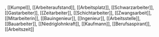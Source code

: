 , [[Kumpel]], [[Arbeiteraufstand]], [[Arbeitsplatz]], [[Schwarzarbeiter]], [[Gastarbeiter]], [[Zeitarbeiter]], [[Schichtarbeiter]], [[Zwangsarbeit]], [[Mitarbeiterin]], [[Bauingenieur]], [[Ingenieur]], [[Arbeitsstelle]], [[Bauarbeiter]], [[Niedriglohnkraft]], [[Kaufmann]], [[Berufsaspirant]], [[Arbeitszeit]]